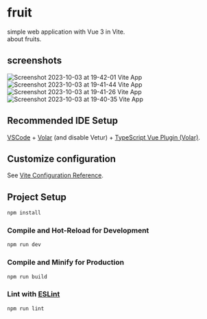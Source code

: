 # fruit

simple web application with Vue 3 in Vite.  
about fruits.
## screenshots
![Screenshot 2023-10-03 at 19-42-01 Vite App](https://github.com/guipelder/vue_fruitter/assets/79325164/90a09535-3d48-4ec7-b1b4-c9e639e63368)
![Screenshot 2023-10-03 at 19-41-44 Vite App](https://github.com/guipelder/vue_fruitter/assets/79325164/06647af4-43c7-44c2-9cd9-6cc8c82b4944)
![Screenshot 2023-10-03 at 19-41-26 Vite App](https://github.com/guipelder/vue_fruitter/assets/79325164/4091903e-8ab0-45b6-9a75-52c867ea7102)
![Screenshot 2023-10-03 at 19-40-35 Vite App](https://github.com/guipelder/vue_fruitter/assets/79325164/514a84a8-8ffa-43f0-aeea-25de31afee51)



## Recommended IDE Setup

[VSCode](https://code.visualstudio.com/) + [Volar](https://marketplace.visualstudio.com/items?itemName=Vue.volar) (and disable Vetur) + [TypeScript Vue Plugin (Volar)](https://marketplace.visualstudio.com/items?itemName=Vue.vscode-typescript-vue-plugin).

## Customize configuration

See [Vite Configuration Reference](https://vitejs.dev/config/).

## Project Setup

```sh
npm install
```

### Compile and Hot-Reload for Development

```sh
npm run dev
```

### Compile and Minify for Production

```sh
npm run build
```

### Lint with [ESLint](https://eslint.org/)

```sh
npm run lint
```
